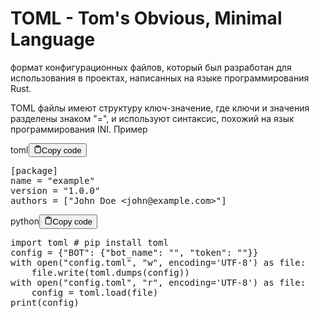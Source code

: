 <h1>TOML - Tom's Obvious, Minimal Language</h1>
<p>формат конфигурационных файлов, который был разработан
для использования в проектах, написанных на языке программирования Rust.</p>
<p>TOML файлы имеют структуру ключ-значение, где ключи и значения
разделены знаком "=", и используют синтаксис, похожий на язык программирования INI.
Пример</p>
<div class="code-element"><div class="lang-line"><text>toml</text><button class="copy-button" id="code81b575d39fbdee69c876cdf11c7909e4b" onclick="copyCode(code81b575d39fbdee69c876cdf11c7909e4, code81b575d39fbdee69c876cdf11c7909e4b)"><svg stroke="currentColor" fill="none" stroke-width="2" viewBox="0 0 24 24" stroke-linecap="round" stroke-linejoin="round" class="h-4 w-4" height="1em" width="1em" xmlns="http://www.w3.org/2000/svg"><path d="M16 4h2a2 2 0 0 1 2 2v14a2 2 0 0 1-2 2H6a2 2 0 0 1-2-2V6a2 2 0 0 1 2-2h2"></path><rect x="8" y="2" width="8" height="4" rx="1" ry="1"></rect></svg><text>Copy code</text></button></div><div class="code" id="code81b575d39fbdee69c876cdf11c7909e4"><div class="highlight"><pre><span></span><span class="k">[package]</span>
<span class="n">name</span><span class="w"> </span><span class="o">=</span><span class="w"> </span><span class="s2">&quot;example&quot;</span>
<span class="n">version</span><span class="w"> </span><span class="o">=</span><span class="w"> </span><span class="s2">&quot;1.0.0&quot;</span>
<span class="n">authors</span><span class="w"> </span><span class="o">=</span><span class="w"> </span><span class="p">[</span><span class="s2">&quot;John Doe &lt;john@example.com&gt;&quot;</span><span class="p">]</span>
</pre></div></div></div>

<div class="code-element"><div class="lang-line"><text>python</text><button class="copy-button" id="codef925ebec62b760f2181a4c589d0fd0b0b" onclick="copyCode(codef925ebec62b760f2181a4c589d0fd0b0, codef925ebec62b760f2181a4c589d0fd0b0b)"><svg stroke="currentColor" fill="none" stroke-width="2" viewBox="0 0 24 24" stroke-linecap="round" stroke-linejoin="round" class="h-4 w-4" height="1em" width="1em" xmlns="http://www.w3.org/2000/svg"><path d="M16 4h2a2 2 0 0 1 2 2v14a2 2 0 0 1-2 2H6a2 2 0 0 1-2-2V6a2 2 0 0 1 2-2h2"></path><rect x="8" y="2" width="8" height="4" rx="1" ry="1"></rect></svg><text>Copy code</text></button></div><div class="code" id="codef925ebec62b760f2181a4c589d0fd0b0"><div class="highlight"><pre><span></span><span class="kn">import</span> <span class="nn">toml</span> <span class="c1"># pip install toml</span>
<span class="n">config</span> <span class="o">=</span> <span class="p">{</span><span class="s2">&quot;BOT&quot;</span><span class="p">:</span> <span class="p">{</span><span class="s2">&quot;bot_name&quot;</span><span class="p">:</span> <span class="s2">&quot;&quot;</span><span class="p">,</span> <span class="s2">&quot;token&quot;</span><span class="p">:</span> <span class="s2">&quot;&quot;</span><span class="p">}}</span>
<span class="k">with</span> <span class="nb">open</span><span class="p">(</span><span class="s2">&quot;config.toml&quot;</span><span class="p">,</span> <span class="s2">&quot;w&quot;</span><span class="p">,</span> <span class="n">encoding</span><span class="o">=</span><span class="s1">&#39;UTF-8&#39;</span><span class="p">)</span> <span class="k">as</span> <span class="n">file</span><span class="p">:</span>
    <span class="n">file</span><span class="o">.</span><span class="n">write</span><span class="p">(</span><span class="n">toml</span><span class="o">.</span><span class="n">dumps</span><span class="p">(</span><span class="n">config</span><span class="p">))</span>
<span class="k">with</span> <span class="nb">open</span><span class="p">(</span><span class="s2">&quot;config.toml&quot;</span><span class="p">,</span> <span class="s2">&quot;r&quot;</span><span class="p">,</span> <span class="n">encoding</span><span class="o">=</span><span class="s1">&#39;UTF-8&#39;</span><span class="p">)</span> <span class="k">as</span> <span class="n">file</span><span class="p">:</span>
    <span class="n">config</span> <span class="o">=</span> <span class="n">toml</span><span class="o">.</span><span class="n">load</span><span class="p">(</span><span class="n">file</span><span class="p">)</span>
<span class="nb">print</span><span class="p">(</span><span class="n">config</span><span class="p">)</span>
</pre></div></div></div>